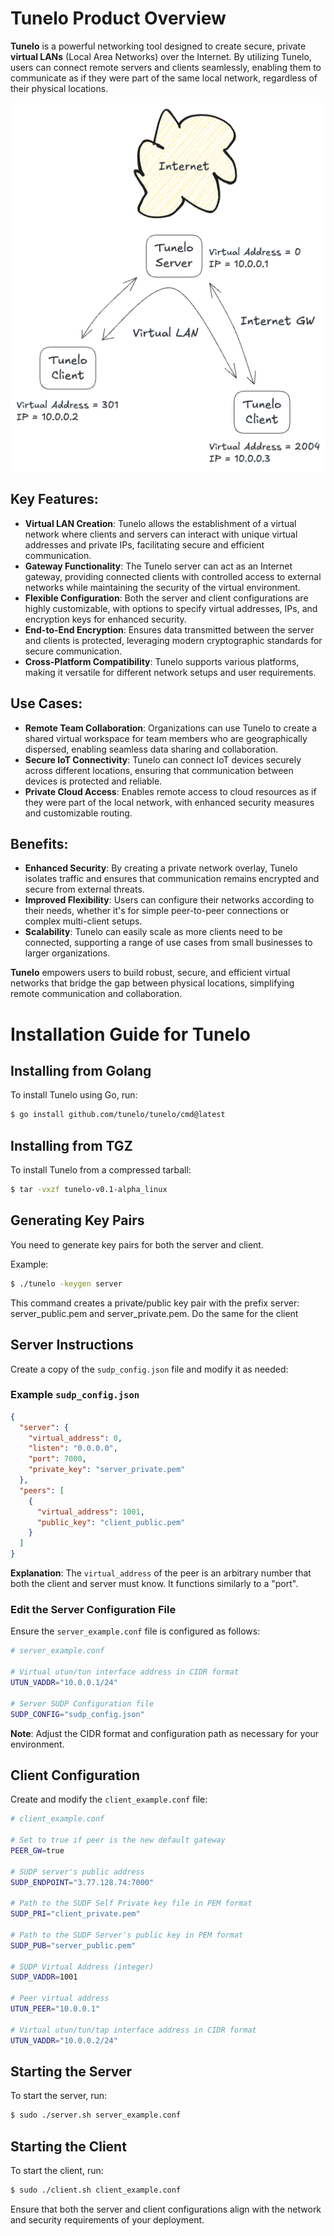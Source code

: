 
# Tunelo Product Overview

**Tunelo** is a powerful networking tool designed to create secure, private **virtual LANs** (Local Area Networks) over the Internet. By utilizing Tunelo, users can connect remote servers and clients seamlessly, enabling them to communicate as if they were part of the same local network, regardless of their physical locations.

![Tunelo Overview](https://github.com/tunelo/media/blob/6593924f4943bcc255832f3a5eb30d622ce2ca91/tunelo.png)

## Key Features:
- **Virtual LAN Creation**: Tunelo allows the establishment of a virtual network where clients and servers can interact with unique virtual addresses and private IPs, facilitating secure and efficient communication.
- **Gateway Functionality**: The Tunelo server can act as an Internet gateway, providing connected clients with controlled access to external networks while maintaining the security of the virtual environment.
- **Flexible Configuration**: Both the server and client configurations are highly customizable, with options to specify virtual addresses, IPs, and encryption keys for enhanced security.
- **End-to-End Encryption**: Ensures data transmitted between the server and clients is protected, leveraging modern cryptographic standards for secure communication.
- **Cross-Platform Compatibility**: Tunelo supports various platforms, making it versatile for different network setups and user requirements.

## Use Cases:
- **Remote Team Collaboration**: Organizations can use Tunelo to create a shared virtual workspace for team members who are geographically dispersed, enabling seamless data sharing and collaboration.
- **Secure IoT Connectivity**: Tunelo can connect IoT devices securely across different locations, ensuring that communication between devices is protected and reliable.
- **Private Cloud Access**: Enables remote access to cloud resources as if they were part of the local network, with enhanced security measures and customizable routing.

## Benefits:
- **Enhanced Security**: By creating a private network overlay, Tunelo isolates traffic and ensures that communication remains encrypted and secure from external threats.
- **Improved Flexibility**: Users can configure their networks according to their needs, whether it's for simple peer-to-peer connections or complex multi-client setups.
- **Scalability**: Tunelo can easily scale as more clients need to be connected, supporting a range of use cases from small businesses to larger organizations.

**Tunelo** empowers users to build robust, secure, and efficient virtual networks that bridge the gap between physical locations, simplifying remote communication and collaboration.

# Installation Guide for Tunelo

## Installing from Golang
To install Tunelo using Go, run:
```bash
$ go install github.com/tunelo/tunelo/cmd@latest
```

## Installing from TGZ
To install Tunelo from a compressed tarball:
```bash
$ tar -vxzf tunelo-v0.1-alpha_linux
```

## Generating Key Pairs
You need to generate key pairs for both the server and client.

Example:
```bash
$ ./tunelo -keygen server
```
This command creates a private/public key pair with the prefix server: server_public.pem and server_private.pem. Do the same for the client

## Server Instructions
Create a copy of the `sudp_config.json` file and modify it as needed:

### Example `sudp_config.json`
```json
{
  "server": {
    "virtual_address": 0,
    "listen": "0.0.0.0",
    "port": 7000,
    "private_key": "server_private.pem"
  },
  "peers": [
    {
      "virtual_address": 1001,
      "public_key": "client_public.pem"
    }
  ]
}
```
**Explanation**: The `virtual_address` of the peer is an arbitrary number that both the client and server must know. It functions similarly to a "port".

### Edit the Server Configuration File
Ensure the `server_example.conf` file is configured as follows:

```bash
# server_example.conf

# Virtual utun/tun interface address in CIDR format
UTUN_VADDR="10.0.0.1/24"

# Server SUDP Configuration file
SUDP_CONFIG="sudp_config.json"
```
**Note**: Adjust the CIDR format and configuration path as necessary for your environment.

## Client Configuration
Create and modify the `client_example.conf` file:

```bash
# client_example.conf

# Set to true if peer is the new default gateway
PEER_GW=true

# SUDP server's public address
SUDP_ENDPOINT="3.77.128.74:7000"

# Path to the SUDP Self Private key file in PEM format
SUDP_PRI="client_private.pem"

# Path to the SUDP Server's public key in PEM format
SUDP_PUB="server_public.pem"

# SUDP Virtual Address (integer)
SUDP_VADDR=1001

# Peer virtual address
UTUN_PEER="10.0.0.1"

# Virtual utun/tun/tap interface address in CIDR format
UTUN_VADDR="10.0.0.2/24"
```

## Starting the Server
To start the server, run:
```bash
$ sudo ./server.sh server_example.conf
```

## Starting the Client
To start the client, run:
```bash
$ sudo ./client.sh client_example.conf
```

Ensure that both the server and client configurations align with the network and security requirements of your deployment.
